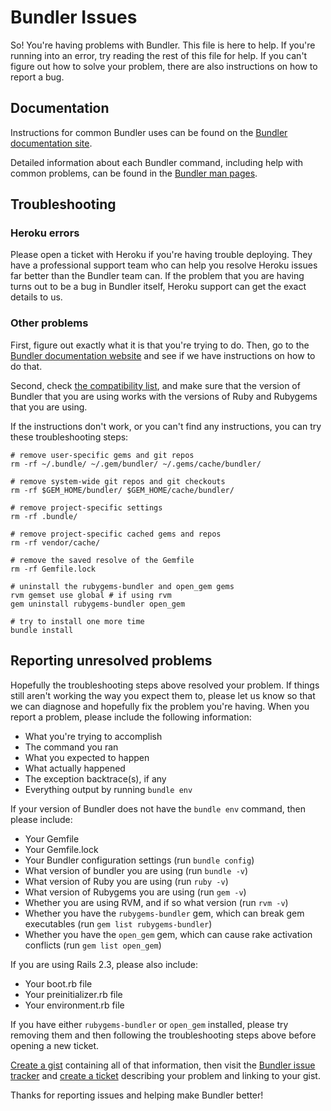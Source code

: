 # Bundler Issues

So! You're having problems with Bundler. This file is here to help. If you're running into an error, try reading the rest of this file for help. If you can't figure out how to solve your problem, there are also instructions on how to report a bug.

## Documentation

Instructions for common Bundler uses can be found on the [Bundler documentation site](http://gembundler.com/).

Detailed information about each Bundler command, including help with common problems, can be found in the [Bundler man pages](http://gembundler.com/man/bundle.1.html).

## Troubleshooting

### Heroku errors

Please open a ticket with Heroku if you're having trouble deploying. They have a professional support team who can help you resolve Heroku issues far better than the Bundler team can. If the problem that you are having turns out to be a bug in Bundler itself, Heroku support can get the exact details to us.

### Other problems

First, figure out exactly what it is that you're trying to do. Then, go to the [Bundler documentation website](http://gembundler.com) and see if we have instructions on how to do that.

Second, check [the compatibility
list](http://gembundler.com/compatibility.html), and make sure that the version of Bundler that you are
using works with the versions of Ruby and Rubygems that you are using.

If the instructions don't work, or you can't find any instructions, you can try these troubleshooting steps:

    # remove user-specific gems and git repos
    rm -rf ~/.bundle/ ~/.gem/bundler/ ~/.gems/cache/bundler/

    # remove system-wide git repos and git checkouts
    rm -rf $GEM_HOME/bundler/ $GEM_HOME/cache/bundler/

    # remove project-specific settings
    rm -rf .bundle/

    # remove project-specific cached gems and repos
    rm -rf vendor/cache/

    # remove the saved resolve of the Gemfile
    rm -rf Gemfile.lock

    # uninstall the rubygems-bundler and open_gem gems
    rvm gemset use global # if using rvm
    gem uninstall rubygems-bundler open_gem

    # try to install one more time
    bundle install

## Reporting unresolved problems

Hopefully the troubleshooting steps above resolved your problem. If things still aren't working the way you expect them to, please let us know so that we can diagnose and hopefully fix the problem you're having. When you report a problem, please include the following information:

  - What you're trying to accomplish
  - The command you ran
  - What you expected to happen
  - What actually happened
  - The exception backtrace(s), if any
  - Everything output by running `bundle env`

If your version of Bundler does not have the `bundle env` command, then please include:

  - Your Gemfile
  - Your Gemfile.lock
  - Your Bundler configuration settings (run `bundle config`)
  - What version of bundler you are using (run `bundle -v`)
  - What version of Ruby you are using (run `ruby -v`)
  - What version of Rubygems you are using (run `gem -v`)
  - Whether you are using RVM, and if so what version (run `rvm -v`)
  - Whether you have the `rubygems-bundler` gem, which can break gem executables (run `gem list rubygems-bundler`)
  - Whether you have the `open_gem` gem, which can cause rake activation conflicts (run `gem list open_gem`)

If you are using Rails 2.3, please also include:

  - Your boot.rb file
  - Your preinitializer.rb file
  - Your environment.rb file


If you have either `rubygems-bundler` or `open_gem` installed, please try removing them and then following the troubleshooting steps above before opening a new ticket.

[Create a gist](https://gist.github.com) containing all of that information, then visit the [Bundler issue tracker](https://github.com/carlhuda/bundler/issues) and [create a ticket](https://github.com/carlhuda/bundler/issues/new) describing your problem and linking to your gist.

Thanks for reporting issues and helping make Bundler better!
